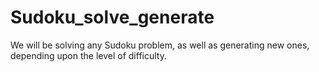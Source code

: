# Sudoku_solve_generate
We will be solving any Sudoku problem, as well as generating new ones, depending upon the level of difficulty.
